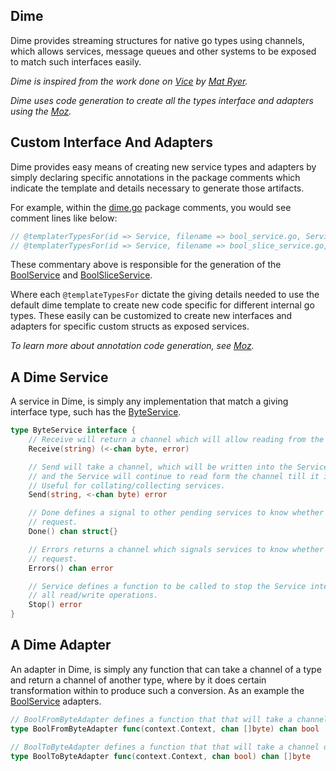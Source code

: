 Dime
--------
Dime provides streaming structures for native go types using channels, which allows services, message queues
and other systems to be exposed to match such interfaces easily.

_Dime is inspired from the work done on [Vice](https://github.com/matryer/vice) by [Mat Ryer](https://github.com/matryer)._

_Dime uses code generation to create all the types interface and adapters using the [Moz](https://github.com/influx6/moz)._


## Custom Interface And Adapters
Dime provides easy means of creating new service types and adapters by simply declaring specific annotations in the package comments which indicate the template and details necessary to generate those artifacts.

For example, within the [dime.go](./doc.go) package comments, you would see comment lines like below:

```go
// @templaterTypesFor(id => Service, filename => bool_service.go, ServiceName => BoolService, Type => bool)
// @templaterTypesFor(id => Service, filename => bool_slice_service.go, ServiceName => BoolSliceService, Type => []bool)
```

These commentary above is responsible for the generation of the [BoolService](./bool_service.go) and [BoolSliceService](./bool_slice_service.go).

Where each `@templateTypesFor` dictate the giving details needed to use the default dime template to create new code specific for different internal go types. These easily can be customized to create new interfaces and adapters for specific custom structs as exposed services.

_To learn more about annotation code generation, see [Moz](https://github.com/influx6/moz)._

## A Dime Service
A service in Dime, is simply any implementation that match a giving interface type, such has the [ByteService](./services/byte_service.go).

```go
type ByteService interface {
	// Receive will return a channel which will allow reading from the Service it till it is closed.
	Receive(string) (<-chan byte, error)

	// Send will take a channel, which will be written into the Service for it's internal processing
	// and the Service will continue to read form the channel till it is closed.
	// Useful for collating/collecting services.
	Send(string, <-chan byte) error

	// Done defines a signal to other pending services to know whether the Service is still servicing
	// request.
	Done() chan struct{}

	// Errors returns a channel which signals services to know whether the Service is still servicing
	// request.
	Errors() chan error

	// Service defines a function to be called to stop the Service internal operation and to close
	// all read/write operations.
	Stop() error
}
```

## A Dime Adapter
An adapter in Dime, is simply any function that can take a channel of a type and return a channel of another type, where by it does certain transformation within to produce such a conversion. As an example the [BoolService](./services/bool_service.go) adapters.


```go
// BoolFromByteAdapter defines a function that that will take a channel of bytes and return a channel of bool.
type BoolFromByteAdapter func(context.Context, chan []byte) chan bool

// BoolToByteAdapter defines a function that that will take a channel of bytes and return a channel of bool.
type BoolToByteAdapter func(context.Context, chan bool) chan []byte
```

